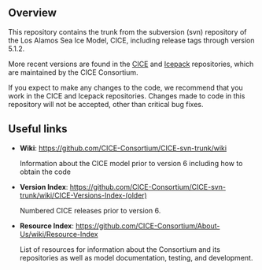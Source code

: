 ## Overview
This repository contains the trunk from the subversion (svn) repository of the Los Alamos Sea Ice Model, CICE, including release tags through version 5.1.2. 

More recent versions are found in the [CICE](https://github.com/CICE-Consortium/CICE) and [Icepack](https://github.com/CICE-Consortium/Icepack) repositories, which are maintained by the CICE Consortium.  

If you expect to make any changes to the code, we recommend that you work in the CICE and Icepack repositories.  Changes made to code in this repository will not be accepted, other than critical bug fixes.

## Useful links
* **Wiki**: https://github.com/CICE-Consortium/CICE-svn-trunk/wiki

   Information about the CICE model prior to version 6 including how to obtain the code

* **Version Index**: https://github.com/CICE-Consortium/CICE-svn-trunk/wiki/CICE-Versions-Index-(older)

   Numbered CICE releases prior to version 6. 

* **Resource Index**: https://github.com/CICE-Consortium/About-Us/wiki/Resource-Index

   List of resources for information about the Consortium and its repositories as well as model documentation, testing, and development.    
